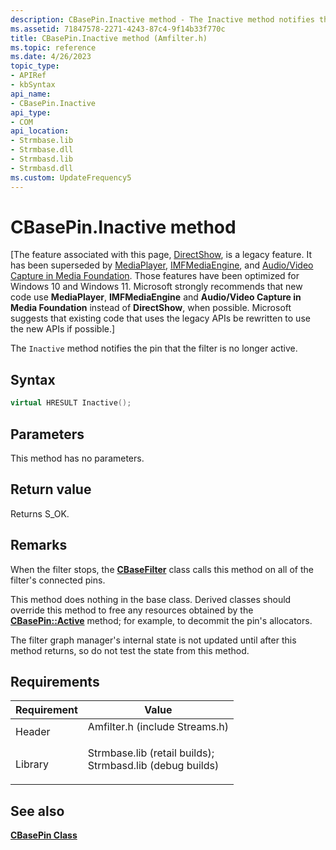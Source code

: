 ```yaml
---
description: CBasePin.Inactive method - The Inactive method notifies the pin that the filter is no longer active.
ms.assetid: 71847578-2271-4243-87c4-9f14b33f770c
title: CBasePin.Inactive method (Amfilter.h)
ms.topic: reference
ms.date: 4/26/2023
topic_type: 
- APIRef
- kbSyntax
api_name: 
- CBasePin.Inactive
api_type: 
- COM
api_location: 
- Strmbase.lib
- Strmbase.dll
- Strmbasd.lib
- Strmbasd.dll
ms.custom: UpdateFrequency5
---
```


# CBasePin.Inactive method

\[The feature associated with this page, [DirectShow](/windows/win32/directshow/directshow), is a legacy feature. It has been superseded by [MediaPlayer](/uwp/api/Windows.Media.Playback.MediaPlayer), [IMFMediaEngine](/windows/win32/api/mfmediaengine/nn-mfmediaengine-imfmediaengine), and [Audio/Video Capture in Media Foundation](windows/win32/medfound/audio-video-capture-in-media-foundation). Those features have been optimized for Windows 10 and Windows 11. Microsoft strongly recommends that new code use **MediaPlayer**, **IMFMediaEngine** and **Audio/Video Capture in Media Foundation** instead of **DirectShow**, when possible. Microsoft suggests that existing code that uses the legacy APIs be rewritten to use the new APIs if possible.\]

The `Inactive` method notifies the pin that the filter is no longer active.

## Syntax


```C++
virtual HRESULT Inactive();
```



## Parameters

This method has no parameters.

## Return value

Returns S\_OK.

## Remarks

When the filter stops, the [**CBaseFilter**](cbasefilter.md) class calls this method on all of the filter's connected pins.

This method does nothing in the base class. Derived classes should override this method to free any resources obtained by the [**CBasePin::Active**](cbasepin-active.md) method; for example, to decommit the pin's allocators.

The filter graph manager's internal state is not updated until after this method returns, so do not test the state from this method.

## Requirements



| Requirement | Value |
|--------------------|--------------------------------------------------------------------------------------------------------------------------------------------------------------------------------------------|
| Header<br/>  | <dl> <dt>Amfilter.h (include Streams.h)</dt> </dl>                                                                                  |
| Library<br/> | <dl> <dt>Strmbase.lib (retail builds); </dt> <dt>Strmbasd.lib (debug builds)</dt> </dl> |



## See also

<dl> <dt>

[**CBasePin Class**](cbasepin.md)
</dt> </dl>

 

 




